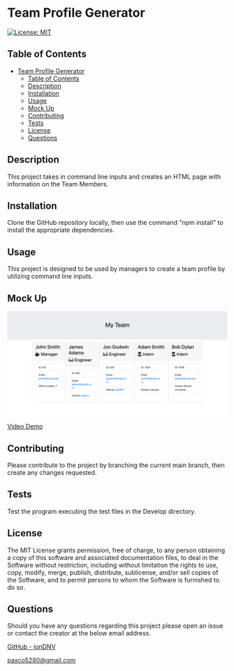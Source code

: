 # Team Profile Generator

[![License: MIT](https://img.shields.io/badge/License-MIT-yellow.svg)](https://opensource.org/licenses/MIT)

## Table of Contents

- [Team Profile Generator](#team-profile-generator)
  - [Table of Contents](#table-of-contents)
  - [Description](#description)
  - [Installation](#installation)
  - [Usage](#usage)
  - [Mock Up](#mock-up)
  - [Contributing](#contributing)
  - [Tests](#tests)
  - [License](#license)
  - [Questions](#questions)

## Description

This project takes in command line inputs and creates an HTML page with information on the Team Members.

## Installation

Clone the GitHub repository locally, then use the command "npm install" to install the appropriate dependencies.

## Usage

This project is designed to be used by managers to create a team profile by utilizing command line inputs.

## Mock Up

![Website](./assets/My-Team.png)

[Video Demo](https://drive.google.com/file/d/1HTGQlAhNwz4lpPSZOXRoClAjvpukwSCi/view?usp=sharing)

## Contributing

Please contribute to the project by branching the current main branch, then create any changes requested.

## Tests

Test the program executing the test files in the Develop directory.

## License

The MIT License grants permission, free of charge, to any person obtaining a copy of this software and associated documentation files, to deal in the Software without restriction, including without limitation the rights to use, copy, modify, merge, publish, distribute, sublicense, and/or sell copies of the Software, and to permit persons to whom the Software is furnished to do so.

## Questions

Should you have any questions regarding this project please open an issue or contact the creator at the below email address.

[GitHub - jonDNV](https://github.com/jonDNV)

[paxco5280@gmail.com](paxco5280@gmail.com)